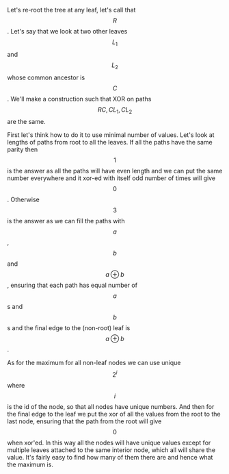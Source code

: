 Let's re-root the tree at any leaf, let's call that $$R$$.  Let's say that we look at two other leaves $$L_1$$ and $$L_2$$ whose common ancestor is $$C$$.  We'll make a construction such that XOR on paths $$RC, CL_1, CL_2$$ are the same.

First let's think how to do it to use minimal number of values.  Let's look at lengths of paths from root to all the leaves.  If all the paths have the same parity then $$1$$ is the answer as all the paths will have even length and we can put the same number everywhere and it xor-ed with itself odd number of times will give $$0$$.  Otherwise $$3$$ is the answer as we can fill the paths with $$a$$, $$b$$ and $$a \oplus b$$, ensuring that each path has equal number of $$a$$s and $$b$$s and the final edge to the (non-root) leaf is $$a \oplus b$$.

As for the maximum for all non-leaf nodes we can use unique $$2^i$$ where $$i$$ is the id of the node, so that all nodes have unique numbers.  And then for the final edge to the leaf we put the xor of all the values from the root to the last node, ensuring that the path from the root will give $$0$$ when xor'ed.  In this way all the nodes will have unique values except for multiple leaves attached to the same interior node, which all will share the value.  It's fairly easy to find how many of them there are and hence what the maximum is.
